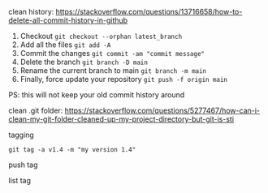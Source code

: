 clean history: https://stackoverflow.com/questions/13716658/how-to-delete-all-commit-history-in-github
1.  Checkout
    `git checkout --orphan latest_branch`
2.  Add all the files
    `git add -A`
3.  Commit the changes
    `git commit -am "commit message"`
4.  Delete the branch
    `git branch -D main`
5.  Rename the current branch to main
    `git branch -m main`
6.  Finally, force update your repository
    `git push -f origin main`
    

PS: this will not keep your old commit history around


clean .git folder: https://stackoverflow.com/questions/5277467/how-can-i-clean-my-git-folder-cleaned-up-my-project-directory-but-git-is-sti

tagging
```console
git tag -a v1.4 -m "my version 1.4"
```
push tag

list tag
